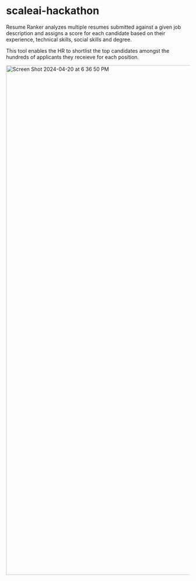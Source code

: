 # scaleai-hackathon

Resume Ranker analyzes multiple resumes submitted against a given job description and assigns a score for each candidate based on their experience, technical skills, social skills and degree.

This tool enables the HR to shortlist the top candidates amongst the hundreds of applicants they receieve for each position.

<img width="1392" alt="Screen Shot 2024-04-20 at 6 36 50 PM" src="https://github.com/swethag04/scaleai-hackathon/assets/18649557/74205361-a73c-41aa-bb4b-2c77e816bdc3">
